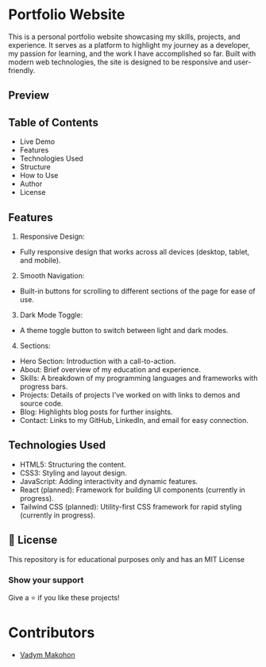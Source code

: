 # Portfolio Website
This is a personal portfolio website showcasing my skills, projects, and experience. It serves as a platform to highlight my journey as a developer, my passion for learning, and the work I have accomplished so far. Built with modern web technologies, the site is designed to be responsive and user-friendly.

## Preview 

## Table of Contents
- Live Demo
- Features
- Technologies Used
- Structure
- How to Use
- Author
- License

## Features
1. Responsive Design:
- Fully responsive design that works across all devices (desktop, tablet, and mobile).
2. Smooth Navigation:
- Built-in buttons for scrolling to different sections of the page for ease of use.
3. Dark Mode Toggle:
- A theme toggle button to switch between light and dark modes.
4. Sections:
- Hero Section: Introduction with a call-to-action.
- About: Brief overview of my education and experience.
- Skills: A breakdown of my programming languages and frameworks with progress bars.
- Projects: Details of projects I've worked on with links to demos and source code.
- Blog: Highlights blog posts for further insights.
- Contact: Links to my GitHub, LinkedIn, and email for easy connection.

## Technologies Used
- HTML5: Structuring the content.
- CSS3: Styling and layout design.
- JavaScript: Adding interactivity and dynamic features.
- React (planned): Framework for building UI components (currently in progress).
- Tailwind CSS (planned): Utility-first CSS framework for rapid styling (currently in progress).

## 📜 License

This repository is for educational purposes only and has an MIT License

### Show your support

Give a ⭐ if you like these projects!

# Contributors

- [Vadym Makohon](https://github.com/VadymMakohon)
